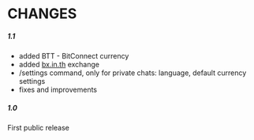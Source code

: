 # CHANGES

##### 1.1
* added BTT - BitConnect currency
* added [bx.in.th](https://bx.in.th/ref/s9c3HU/) exchange
* /settings command, only for private chats: language, default currency settings
* fixes and improvements

##### 1.0
First public release
